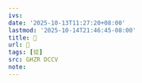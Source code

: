```yaml
---
ivs:
date: '2025-10-13T11:27:20+08:00'
lastmod: '2025-10-14T21:46:45-08:00'
title: 󰗄
url: 󰗄
tags: [從]
src: GHZR DCCV
note:
---
```

